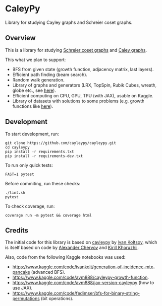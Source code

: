 # CaleyPy

Library for studying Cayley graphs and Schreier coset graphs.

## Overview

This is a library for studying
[Schreier coset graphs](https://en.wikipedia.org/wiki/Schreier_coset_graph)
and [Caley graphs](https://en.wikipedia.org/wiki/Cayley_graph).

This what we plan to support:

* BFS from given state (growth function, adjacency matrix, last layers).
* Efficient path finding (beam search).
* Random walk generation.
* Library of graphs and generators (LRX, TopSpin, Rubik Cubes, wreath, globe etc.,
  see [here](https://www.kaggle.com/code/ivankolt/generation-of-incidence-mtx-pancake)).
* Efficient computing on CPU, GPU, TPU (with JAX), usable on Kaggle.
* Library of datasets with solutions to some problems (e.g. growth functions like
  [here](https://www.kaggle.com/code/fedimser/bfs-for-binary-string-permutations)).

## Development

To start development, run:

```
git clone https://github.com/cayleypy/cayleypy.git
cd cayleypy
pip install -r requirements.txt
pip install -r requirements-dev.txt
```

To run only quick tests:

```
FAST=1 pytest
```

Before commiting, run these checks:

```
./lint.sh
pytest 
```

To check coverage, run:

```
coverage run -m pytest && coverage html
```

## Credits

The initial code for this library is based on [cayleypy](https://github.com/iKolt/cayleypy)
by [Ivan Koltsov](https://github.com/iKolt), which is itself based on code by
[Alexander Chervov](https://github.com/chervov) and
[Kirill Khoruzhii](https://github.com/k1242).

Also, code from the following Kaggle notebooks was used:

* https://www.kaggle.com/code/ivankolt/generation-of-incidence-mtx-pancake (advanced BFS).
* https://www.kaggle.com/code/avm888/cayleypy-growth-function.
* https://www.kaggle.com/code/avm888/jax-version-cayleypy (how to use JAX).
* https://www.kaggle.com/code/fedimser/bfs-for-binary-string-permutations (bit operations).


